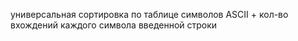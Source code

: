 универсальная сортировка по таблице символов ASCII + кол-во вхождений каждого символа введенной строки
